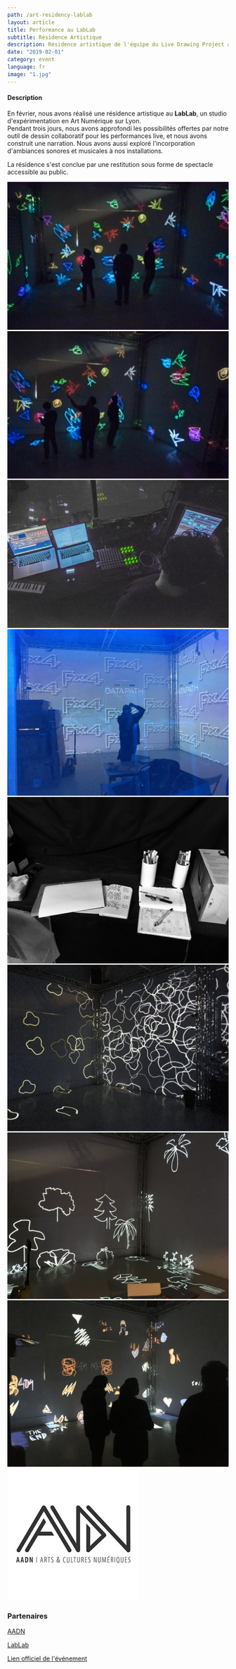 ```yaml
---
path: /art-residency-lablab
layout: article
title: Performance au LabLab
subtitle: Résidence Artistique
description: Résidence artistique de l'équipe du Live Drawing Project au LabLab à Lyon en partenariat avec l'AADN
date: "2019-02-01"
category: event
language: fr
image: "1.jpg"
---
```



#### Description

En février, nous avons réalisé une résidence artistique au __LabLab__, un studio d'expérimentation en Art Numérique sur Lyon.  
Pendant trois jours, nous avons approfondi les possibilités offertes par notre outil de dessin collaboratif pour les performances live, et nous avons construit une narration.
Nous avons aussi exploré l'incorporation d'ambiances sonores et musicales à nos installations.  
  
  
La résidence s'est conclue par une restitution sous forme de spectacle accessible au public.

<photo-grid>
<img src="1.jpg"/>
<img src="2.jpg"/>
<img src="3.jpg"/>
<img src="0.jpg"/>
<img src="7.jpg"/>
<img src="6.jpg"/>
<img src="5.jpg"/>
<img src="00.jpg"/>
<img src="aadn.jpg"/>
</photo-grid>

### Partenaires

[AADN](http://aadn.org/)  
  
[LabLab](https://www.facebook.com/atelierlablab/)  
  
[Lien officiel de l'événement](https://aadn.org/nos-residences/the-live-drawing-project-en-residence-au-lab-lab/)
